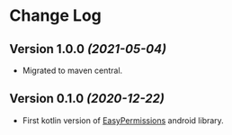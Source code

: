 Change Log
==========

Version 1.0.0 *(2021-05-04)*
----------------------------

 * Migrated to maven central.

Version 0.1.0 *(2020-12-22)*
----------------------------

 * First kotlin version of [EasyPermissions](https://github.com/googlesamples/easypermissions) android library.
